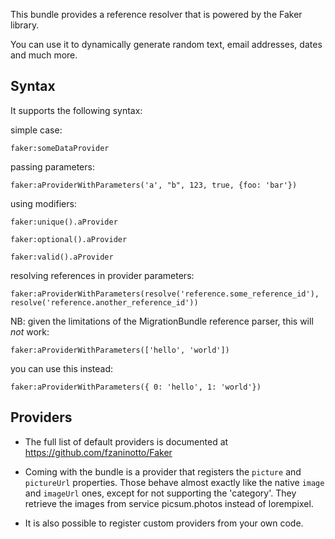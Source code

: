 This bundle provides a reference resolver that is powered by the Faker library.

You can use it to dynamically generate random text, email addresses, dates and much more.

## Syntax

It supports the following syntax:

simple case:
    
    faker:someDataProvider

passing parameters:
    
    faker:aProviderWithParameters('a', "b", 123, true, {foo: 'bar'})

using modifiers:

    faker:unique().aProvider
    
    faker:optional().aProvider
    
    faker:valid().aProvider

resolving references in provider parameters:

    faker:aProviderWithParameters(resolve('reference.some_reference_id'), resolve('reference.another_reference_id'))

NB: given the limitations of the MigrationBundle reference parser, this will *not* work:

    faker:aProviderWithParameters(['hello', 'world'])

you can use this instead:

    faker:aProviderWithParameters({ 0: 'hello', 1: 'world'})
    
## Providers

* The full list of default providers is documented at https://github.com/fzaninotto/Faker

* Coming with the bundle is a provider that registers the `picture` and `pictureUrl` properties.
    Those behave almost exactly like the native `image` and `imageUrl` ones, except for not supporting the 'category'.
    They retrieve the images from service picsum.photos instead of lorempixel. 

* It is also possible to register custom providers from your own code.
